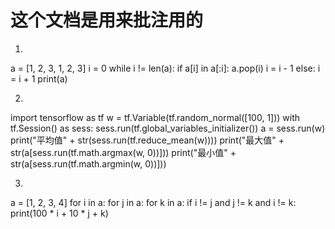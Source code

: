 # 这个文档是用来批注用的

1.
a = [1, 2, 3, 1, 2, 3]
i = 0
while i != len(a):
	if a[i] in a[:i]:
		a.pop(i)
		i = i - 1
	else:
		i = i + 1
print(a)

2.
import tensorflow as tf
w = tf.Variable(tf.random_normal([100, 1]))
with tf.Session() as sess:
	sess.run(tf.global_variables_initializer())
	a = sess.run(w)
	print("平均值" + str(sess.run(tf.reduce_mean(w))))
	print("最大值" + str(a[sess.run(tf.math.argmax(w, 0))]))
	print("最小值" + str(a[sess.run(tf.math.argmin(w, 0))]))

3.
a = [1, 2, 3, 4]
for i in a:
	for j in a:
		for k in a:
			if i != j and j != k and i != k:
				print(100 * i + 10 * j + k)